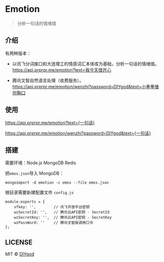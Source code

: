 # Emotion

> 分析一句话的情绪值

## 介绍

有两种版本：

- 以讯飞分词接口和大连理工的情感词汇本体库为基础，分析一句话的情绪值。 https://api.prprpr.me/emotion?text=我今天很开心

- 腾讯文智自然语言处理（收费服务）。 https://api.prprpr.me/emotion/wenzhi?password=DIYgod&text=小拳拳捶你胸口

## 使用

https://api.prprpr.me/emotion?text={一句话}

https://api.prprpr.me/emotion/wenzhi?password=DIYgod&text={一句话}

## 搭建

需要环境：Node.js MongoDB Redis

把`emos.json`导入 MongoDB：
```
mongoimport -d emotion -c emos --file emos.json
```

根目录需要新建配置文件 `config.js`

```
module.exports = {
    xfkey: '',        // 讯飞开放平台密钥
    wzSecretId: '',   // 腾讯云API密钥 - SecretId
    wzSecretKey: '',  // 腾讯云API密钥 - SecretKey
    wzPassWord: ''    // 腾讯文智版调用口令
};
```

## LICENSE

MIT © [DIYgod](http://github.com/DIYgod)